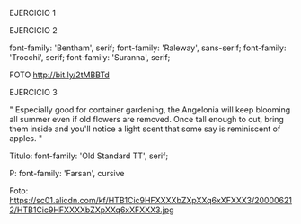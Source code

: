 EJERCICIO 1

EJERCICIO 2

  font-family: 'Bentham', serif;
  font-family: 'Raleway', sans-serif;
  font-family: 'Trocchi', serif;
  font-family: 'Suranna', serif;

FOTO
http://bit.ly/2tMBBTd

EJERCICIO 3

" Especially good for container gardening, the Angelonia will keep blooming all summer even if old flowers are removed. Once tall enough to cut, bring them inside and you'll notice a light scent that some say is reminiscent of apples. "

Titulo:
font-family: 'Old Standard TT', serif;

P:
font-family: 'Farsan', cursive

Foto:
https://sc01.alicdn.com/kf/HTB1Cic9HFXXXXbZXpXXq6xXFXXX3/200006212/HTB1Cic9HFXXXXbZXpXXq6xXFXXX3.jpg
